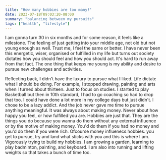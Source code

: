 ```yaml
---
title: "How many hobbies are too many!"
date: 2023-07-18T09:03:20-08:00
summary: "balancing between my pursuits"
tags: ["health", "lifestyle"]
---
```


I am gonna turn 30 in six months and for some reason, it feels like a milestone. The feeling of just getting into your middle age, not old but not young enough as well. Trust me, I feel the same or better. I have never been this energetic, wiser, organised or fulfilled in my life but turns out society dictates how you should feel and how you should act. It's hard to run away from that fact. The one thing that keeps me young is my ability and desire to pursue new challenges and activities. 

Reflecting back, I didn't have the luxury to pursue what I liked. Life dictate what I should be doing. For example, I stopped drawing, painting and arts when I turned about thirteen. Just to focus on studies. I started to play Basketball but then in 10th standard, I had to go coaching so had to drop that too. I could have done a lot more in my college days but just didn't. I chose to be a lazy addict. And the job never gave me time to pursue anything meaningful. It was always about making money. Never about how happy you feel, or how fulfilled you are. Hobbies are just that. They are the things you do because you wanna do them without any external influence or by the motive of making money. You'd do them if you had no money and you'd do them if you were rich. Ofcourse money influenecs hobbies. you get to pursue, try and land what sticks with you and this is where I am. Vigorously trying to build my hobbies. I am growing a garden, learning to play badminton, painting, and keyboard. I am also into running and lifting weights so that takes a bunch of time too. 